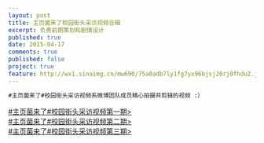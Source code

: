 ```yaml
---
layout: post
title: 主页菌来了校园街头采访视频合辑
excerpt: 负责前期策划和剧情设计
published: true
date: 2015-04-17
comments: true
published: false
project: true
feature: http://wx1.sinaimg.cn/mw690/75a8adb7ly1fg7yx96bjsj20rj0fhdu2.jpg
---
```

```html
#主页菌来了#校园街头采访视频系微博团队成员精心拍摄并剪辑的视频 :）
```

[#主页菌来了#校园街头采访视频第一期>](http://t.cn/RACEcfw)  
[#主页菌来了#校园街头采访视频第二期>](http://t.cn/RZGsI6q)  
[#主页菌来了#校园街头采访视频第三期>](http://t.cn/RZOQ4LG) 
